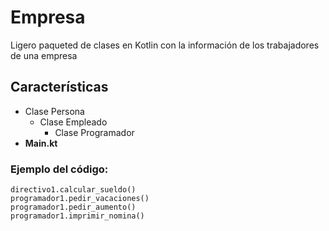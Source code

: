 # Empresa

Ligero paqueted de clases en Kotlin con la información de los trabajadores de una empresa

## Características

- Clase Persona
  - Clase Empleado
    - Clase Programador
- **Main.kt**

### Ejemplo del código:


    directivo1.calcular_sueldo()
    programador1.pedir_vacaciones()
    programador1.pedir_aumento()
    programador1.imprimir_nomina()
